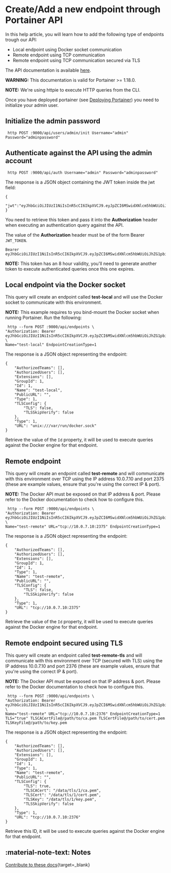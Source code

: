 # Create/Add a new endpoint through Portainer API

In this help article, you will learn how to add the following type of endpoints trough our API:

* Local endpoint using Docker socket communication
* Remote endpoint using TCP communication
* Remote endpoint using TCP communication secured via TLS

The API documentation is available [here](https://app.swaggerhub.com/apis/deviantony/Portainer/).

<b>WARNING:</b> This documentation is valid for Portainer >= 1.18.0.

<b>NOTE:</b> We're using httpie to execute HTTP queries from the CLI.

Once you have deployed portainer (see [Deploying Portainer](../deploy/requirements.md)) you need to initialize your admin user.

## Initialize the admin password

<pre><code> http POST :9000/api/users/admin/init Username="admin" Password="adminpassword"</code></pre>

## Authenticate against the API using the admin account

<pre><code> http POST :9000/api/auth Username="admin" Password="adminpassword"</code></pre>

The response is a JSON object containing the JWT token inside the jwt field:

<pre><code>{
  "jwt":"eyJhbGciOiJIUzI1NiIsInR5cCI6IkpXVCJ9.eyJpZCI6MSwidXNlcm5hbWUiOiJhZG1pbiIsInJvbGUiOjEsImV4cCI6MTQ5OTM3NjE1NH0.NJ6vE8FY1WG6jsRQzfMqeatJ4vh2TWAeeYfDhP71YEE"
}</code></pre>

You need to retrieve this token and pass it into the <b>Authorization</b> header when executing an authentication query against the API.

The value of the <b>Authorization</b> header must be of the form Bearer <code>JWT_TOKEN</code>.

<pre><code>Bearer eyJhbGciOiJIUzI1NiIsInR5cCI6IkpXVCJ9.eyJpZCI6MSwidXNlcm5hbWUiOiJhZG1pbiIsInJvbGUiOjEsImV4cCI6MTQ5OTM3NjE1NH0.NJ6vE8FY1WG6jsRQzfMqeatJ4vh2TWAeeYfDhP71YEE</code></pre>

<b>NOTE:</b> This token has an 8 hour validity, you'll need to generate another token to execute authenticated queries once this one expires.

## Local endpoint via the Docker socket

This query will create an endpoint called <b>test-local</b> and will use the Docker socket to communicate with this environment.

<b>NOTE:</b> This example requires to you bind-mount the Docker socket when running Portainer. Run the following:

<pre><code> http --form POST :9000/api/endpoints \
"Authorization: Bearer eyJhbGciOiJIUzI1NiIsInR5cCI6IkpXVCJ9.eyJpZCI6MSwidXNlcm5hbWUiOiJhZG1pbiIsInJvbGUiOjEsImV4cCI6MTQ5OTM3NjE1NH0.NJ6vE8FY1WG6jsRQzfMqeatJ4vh2TWAeeYfDhP71YEE" \
Name="test-local" EndpointCreationType=1</code></pre>

The response is a JSON object representing the endpoint:

<pre><code>{
    "AuthorizedTeams": [], 
    "AuthorizedUsers": [], 
    "Extensions": [], 
    "GroupId": 1, 
    "Id": 1, 
    "Name": "test-local", 
    "PublicURL": "",
    "Type": 1,
    "TLSConfig": {
        "TLS": false, 
        "TLSSkipVerify": false
    }, 
    "Type": 1, 
    "URL": "unix:///var/run/docker.sock"
}</code></pre>

Retrieve the value of the <code>Id</code> property, it will be used to execute queries against the Docker engine for that endpoint.

## Remote endpoint

This query will create an endpoint called <b>test-remote</b> and will communicate with this environment over TCP using the IP address 10.0.7.10 and port 2375 (these are example values, ensure that you're using the correct IP & port).

<b>NOTE:</b> The Docker API must be exposed on that IP address & port. Please refer to the Docker documentation to check how to configure this.

<pre><code> http --form POST :9000/api/endpoints \
"Authorization: Bearer eyJhbGciOiJIUzI1NiIsInR5cCI6IkpXVCJ9.eyJpZCI6MSwidXNlcm5hbWUiOiJhZG1pbiIsInJvbGUiOjEsImV4cCI6MTQ5OTM3NjE1NH0.NJ6vE8FY1WG6jsRQzfMqeatJ4vh2TWAeeYfDhP71YEE" \
Name="test-remote" URL="tcp://10.0.7.10:2375" EndpointCreationType=1</code></pre>

The response is a JSON object representing the endpoint:

<pre><code>{
    "AuthorizedTeams": [], 
    "AuthorizedUsers": [], 
    "Extensions": [], 
    "GroupId": 1, 
    "Id": 1, 
    "Type": 1,
    "Name": "test-remote", 
    "PublicURL": "", 
    "TLSConfig": {
        "TLS": false, 
        "TLSSkipVerify": false
    }, 
    "Type": 1, 
    "URL": "tcp://10.0.7.10:2375"
}</code></pre>

Retrieve the value of the <code>Id</code> property, it will be used to execute queries against the Docker engine for that endpoint.

## Remote endpoint secured using TLS

This query will create an endpoint called <b>test-remote-tls</b> and will communicate with this environment over TCP (secured with TLS) using the IP address 10.0.7.10 and port 2376 (these are example values, ensure that you're using the correct IP & port).

<b>NOTE:</b> The Docker API must be exposed on that IP address & port. Please refer to the Docker documentation to check how to configure this.

<pre><code> http --form POST :9000/api/endpoints \
"Authorization: Bearer eyJhbGciOiJIUzI1NiIsInR5cCI6IkpXVCJ9.eyJpZCI6MSwidXNlcm5hbWUiOiJhZG1pbiIsInJvbGUiOjEsImV4cCI6MTQ5OTM3NjE1NH0.NJ6vE8FY1WG6jsRQzfMqeatJ4vh2TWAeeYfDhP71YEE" \
Name="test-remote" URL="tcp://10.0.7.10:2376" EndpointCreationType=1 TLS="true" TLSCACertFile@/path/to/ca.pem TLSCertFile@/path/to/cert.pem TLSKeyFile@/path/to/key.pem</code></pre>

The response is a JSON object representing the endpoint:

<pre><code>{
    "AuthorizedTeams": [], 
    "AuthorizedUsers": [], 
    "Extensions": [], 
    "GroupId": 1, 
    "Id": 1, 
    "Type": 1,
    "Name": "test-remote", 
    "PublicURL": "", 
    "TLSConfig": {
        "TLS": true, 
        "TLSCACert": "/data/tls/1/ca.pem", 
        "TLSCert": "/data/tls/1/cert.pem", 
        "TLSKey": "/data/tls/1/key.pem", 
        "TLSSkipVerify": false
    }, 
    "Type": 1, 
    "URL": "tcp://10.0.7.10:2376"
}</code></pre>

Retrieve this ID, it will be used to execute queries against the Docker engine for that endpoint.

## :material-note-text: Notes

[Contribute to these docs](https://github.com/portainer/portainer-docs/blob/master/contributing.md){target=_blank}
